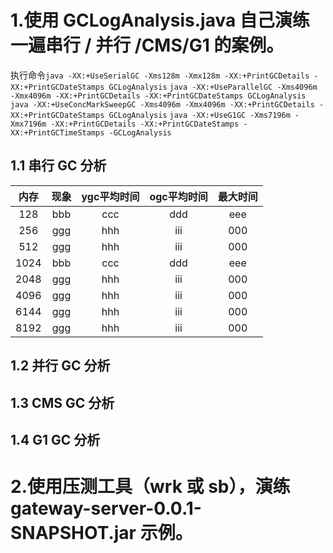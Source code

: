 # 1.使用 GCLogAnalysis.java 自己演练一遍串行 / 并行 /CMS/G1 的案例。
执行命令`java -XX:+UseSerialGC -Xms128m -Xmx128m -XX:+PrintGCDetails -XX:+PrintGCDateStamps GCLogAnalysis`
       `java -XX:+UseParallelGC -Xms4096m -Xmx4096m -XX:+PrintGCDetails -XX:+PrintGCDateStamps GCLogAnalysis`
       `java -XX:+UseConcMarkSweepGC -Xms4096m -Xmx4096m -XX:+PrintGCDetails -XX:+PrintGCDateStamps GCLogAnalysis`
       `java -XX:+UseG1GC -Xms7196m -Xmx7196m -XX:+PrintGCDetails -XX:+PrintGCDateStamps -XX:+PrintGCTimeStamps -GCLogAnalysis`

## 1.1 串行 GC 分析
内存 | 现象 | ygc平均时间 | ogc平均时间 | 最大时间
:-: | :-: | :-: | :-: | :-:
128 | bbb | ccc | ddd | eee| 
256 | ggg| hhh | iii | 000|
512 | ggg| hhh | iii | 000|
1024 | bbb | ccc | ddd | eee| 
2048 | ggg| hhh | iii | 000|
4096 | ggg| hhh | iii | 000|
6144 | ggg| hhh | iii | 000|
8192 | ggg| hhh | iii | 000|
## 1.2 并行 GC 分析
## 1.3 CMS GC 分析
## 1.4 G1 GC 分析

# 2.使用压测工具（wrk 或 sb），演练 gateway-server-0.0.1-SNAPSHOT.jar 示例。

